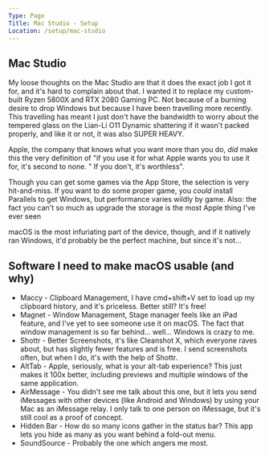 ```yaml
---
Type: Page
Title: Mac Studio - Setup
Location: /setup/mac-studio
---
```


## Mac Studio

My loose thoughts on the Mac Studio are that it does the exact job I got it for, and it's hard to complain about that. I wanted it to replace my custom-built Ryzen 5800X and RTX 2080 Gaming PC. Not because of a burning desire to drop Windows but because I have been travelling more recently. This travelling has meant I just don't have the bandwidth to worry about the tempered glass on the Lian-Li O11 Dynamic shattering if it wasn't packed properly, and like it or not, it was also SUPER HEAVY.

Apple, the company that knows what you want more than you do, _did_ make this the very definition of "if you use it for what Apple wants you to use it for, it's second to none. " If you don't, it's worthless".

Though you can get some games via the App Store, the selection is very hit-and-miss. If you want to do some proper game, you *could* install Parallels to get Windows, but performance varies wildly by game. Also: the fact you can't so much as upgrade the storage is the most Apple thing I've ever seen

macOS is the most infuriating part of the device, though, and if it natively ran Windows, it'd probably be the perfect machine, but since it's not...

## Software I need to make macOS usable (and why)
- Maccy - Clipboard Management, I have cmd+shift+V set to load up my clipboard history, and it's priceless. Better still? It's free!
- Magnet - Window Management, Stage manager feels like an iPad feature, and I've yet to see someone use it on macOS. The fact that window management is so far behind... well... Windows is crazy to me.
- Shottr - Better Screenshots, it's like Cleanshot X, which everyone raves about, but has slightly fewer features and is free. I send screenshots often, but when I do, it's with the help of Shottr.
- AltTab - Apple, seriously, what is your alt-tab experience? This just makes it 100x better, including previews and multiple windows of the same application.
- AirMessage - You didn't see me talk about this one, but it lets you send iMessages with other devices (like Android and Windows) by using your Mac as an iMessage relay. I only talk to one person on iMessage, but it's still cool as a proof of concept.
- Hidden Bar - How do so many icons gather in the status bar? This app lets you hide as many as you want behind a fold-out menu.
- SoundSource - Probably the one which angers me most. 